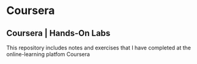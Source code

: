 # Coursera
 ## Coursera | Hands-On Labs 

This repository includes notes and exercises that I have completed at the online-learning platfom Coursera
